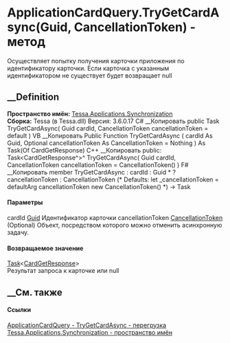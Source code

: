 # ApplicationCardQuery.TryGetCardAsync(Guid, CancellationToken) - метод
Осуществляет попытку получения карточки приложения по идентификатору карточки.
Если карточка с указанным идентификатором не существует будет возвращает null
##  __Definition
 **Пространство имён:**
[Tessa.Applications.Synchronization](N_Tessa_Applications_Synchronization.htm)  
 **Сборка:** Tessa (в Tessa.dll) Версия: 3.6.0.17
C# __Копировать
     public Task<CardGetResponse> TryGetCardAsync(
    	Guid cardId,
    	CancellationToken cancellationToken = default
    )
VB __Копировать
     Public Function TryGetCardAsync ( 
    	cardId As Guid,
    	Optional cancellationToken As CancellationToken = Nothing
    ) As Task(Of CardGetResponse)
C++ __Копировать
     public:
    Task<CardGetResponse^>^ TryGetCardAsync(
    	Guid cardId, 
    	CancellationToken cancellationToken = CancellationToken()
    )
F# __Копировать
     member TryGetCardAsync : 
            cardId : Guid * 
            ?cancellationToken : CancellationToken 
    (* Defaults:
            let _cancellationToken = defaultArg cancellationToken new CancellationToken()
    *)
    -> Task<CardGetResponse> 
#### Параметры
cardId [Guid](https://learn.microsoft.com/dotnet/api/system.guid)
     Идентификатор карточки 
cancellationToken
[CancellationToken](https://learn.microsoft.com/dotnet/api/system.threading.cancellationtoken)
(Optional)
    Объект, посредством которого можно отменить асинхронную задачу.
#### Возвращаемое значение
[Task](https://learn.microsoft.com/dotnet/api/system.threading.tasks.task-1)<[CardGetResponse](T_Tessa_Cards_CardGetResponse.htm)>  
Результат запроса к карточке или null
##  __См. также
#### Ссылки
[ApplicationCardQuery -
](T_Tessa_Applications_Synchronization_ApplicationCardQuery.htm)
[TryGetCardAsync -
перегрузка](Overload_Tessa_Applications_Synchronization_ApplicationCardQuery_TryGetCardAsync.htm)
[Tessa.Applications.Synchronization - пространство
имён](N_Tessa_Applications_Synchronization.htm)
